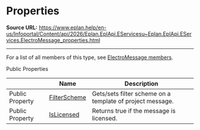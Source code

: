 # Properties

**Source URL:** https://www.eplan.help/en-us/Infoportal/Content/api/2026/Eplan.EplApi.EServicesu~Eplan.EplApi.EServices.ElectroMessage_properties.html

---

For a list of all members of this type, see [ElectroMessage members](Eplan.EplApi.EServicesu~Eplan.EplApi.EServices.ElectroMessage_members.html).

Public Properties

|  | Name | Description |
| --- | --- | --- |
| Public Property | [FilterScheme](Eplan.EplApi.EServicesu~Eplan.EplApi.EServices.ElectroMessage~FilterScheme.html) | Gets/sets filter scheme on a template of project message. |
| Public Property | [IsLicensed](Eplan.EplApi.EServicesu~Eplan.EplApi.EServices.ElectroMessage~IsLicensed.html) | Returns true if the message is licensed. |


